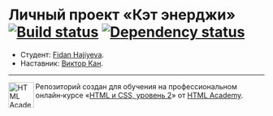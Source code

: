 # Личный проект «Кэт энерджи» [![Build status][travis-image]][travis-url] [![Dependency status][dependency-image]][dependency-url]

* Студент: [Fidan Hajiyeva](https://up.htmlacademy.ru/adaptive/20/user/1482853).
* Наставник: [Виктор Кан](https://htmlacademy.ru/profile/viktorkan).

---

<a href="https://htmlacademy.ru/intensive/adaptive"><img align="left" width="50" height="50" alt="HTML Academy" src="https://up.htmlacademy.ru/static/img/intensive/adaptive/logo-for-github-2.png"></a>

Репозиторий создан для обучения на профессиональном онлайн‑курсе «[HTML и CSS, уровень 2](https://htmlacademy.ru/intensive/adaptive)» от [HTML Academy](https://htmlacademy.ru).

[travis-image]: https://travis-ci.com/htmlacademy-adaptive/1482853-cat-energy-20.svg?branch=master
[travis-url]: https://travis-ci.com/htmlacademy-adaptive/1482853-cat-energy-20
[dependency-image]: https://david-dm.org/htmlacademy-adaptive/1482853-cat-energy-20/dev-status.svg?style=flat-square
[dependency-url]: https://david-dm.org/htmlacademy-adaptive/1482853-cat-energy-20?type=dev
